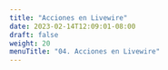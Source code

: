 ```yaml
---
title: "Acciones en Livewire"
date: 2023-02-14T12:09:01-08:00
draft: false
weight: 20
menuTitle: "04. Acciones en Livewire"
---
```


